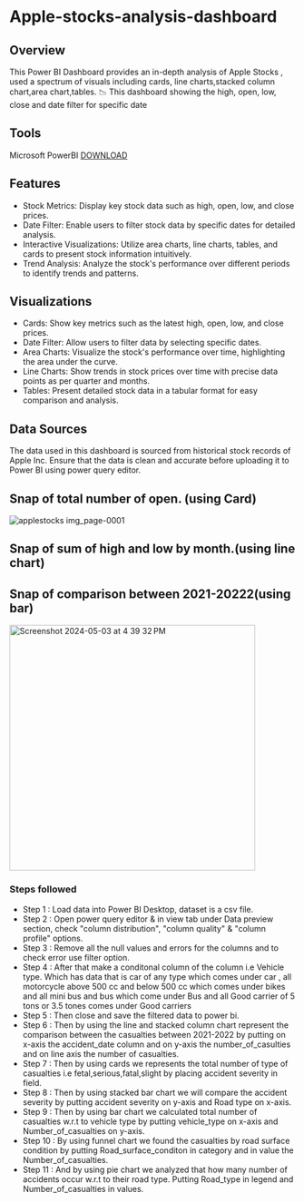 # Apple-stocks-analysis-dashboard 
## Overview

This Power BI Dashboard provides an in-depth analysis of Apple Stocks , used a spectrum of visuals including cards, line charts,stacked column chart,area chart,tables. 📉
This dashboard showing the high, open, low, close and date filter for specific date

## Tools
Microsoft PowerBI [DOWNLOAD](https://www.microsoft.com/en-us/download/details.aspx?id=58494)

## Features

- Stock Metrics: Display key stock data such as high, open, low, and close prices.
- Date Filter: Enable users to filter stock data by specific dates for detailed analysis.
- Interactive Visualizations: Utilize area charts, line charts, tables, and cards to present stock information intuitively.
- Trend Analysis: Analyze the stock's performance over different periods to identify trends and patterns.


## Visualizations

- Cards: Show key metrics such as the latest high, open, low, and close prices.
- Date Filter: Allow users to filter data by selecting specific dates.
- Area Charts: Visualize the stock's performance over time, highlighting the area under the curve.
- Line Charts: Show trends in stock prices over time with precise data points as per quarter and months.
- Tables: Present detailed stock data in a tabular format for easy comparison and analysis.

## Data Sources
The data used in this dashboard is sourced from historical stock records of Apple Inc. Ensure that the data is clean and accurate before uploading it to Power BI using power query editor.

## Snap of total number of open. (using Card)
![applestocks img_page-0001](https://github.com/rahil6218/Apple-stocks-analysis-dashboard/assets/163023453/b9f8b9cd-70de-4325-8e6c-55d25728ac02)
## Snap of sum of high and low by month.(using line chart)

## Snap of comparison between 2021-20222(using bar)
<img width="433" alt="Screenshot 2024-05-03 at 4 39 32 PM" src="https://github.com/rahil6218/PowerBI/assets/163023453/9e27b651-676d-478d-af36-134cac00e572">

### Steps followed 

- Step 1 : Load data into Power BI Desktop, dataset is a csv file.
- Step 2 : Open power query editor & in view tab under Data preview section, check "column distribution", "column quality" & "column profile" options.
- Step 3 : Remove all the null values and errors for the columns and to check error use filter option.
- Step 4 : After that make a conditonal column of the column i.e Vehicle type. Which has data that is car of any type which comes under car , all motorcycle above 500 cc and below 500 cc which comes under bikes and all mini bus and bus which come under Bus and all Good carrier of 5 tons or 3.5 tones comes under Good carriers
- Step 5 : Then close and save the filtered data to power bi.
- Step 6 : Then by using the line and stacked column chart represent the comparison between the casualties between 2021-2022 by putting on x-axis the accident_date column and on y-axis the number_of_casulties and on line axis the number of casualties.
- Step 7 : Then by using cards we represents the total number of type of casualties i.e fetal,serious,fatal,slight by placing accident severity in field.
- Step 8 : Then by using stacked bar chart we will compare the accident severity by putting accident severity on y-axis and Road type on x-axis.
- Step 9 : Then by using bar chart we calculated total number of casualties w.r.t to vehicle type by putting vehicle_type on x-axis and Number_of_casualties on y-axis.
- Step 10 : By using funnel chart we found the casualties by road surface condition by putting Road_surface_conditon in category and in value the Number_of_casualties.
- Step 11 : And by using pie chart we analyzed that how many number of accidents occur w.r.t to their road type. Putting Road_type in legend and Number_of_casualties in values. 
